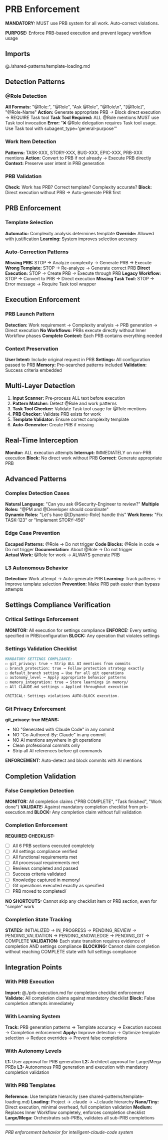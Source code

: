 # PRB Enforcement

**MANDATORY:** MUST use PRB system for all work. Auto-correct violations.

**PURPOSE:** Enforce PRB-based execution and prevent legacy workflow usage

## Imports
@./shared-patterns/template-loading.md

## Detection Patterns

### @Role Detection
**All Formats:** "@Role:", "@Role", "Ask @Role", "@Role\n", "[@Role]", "@Role-Name"
**Action:** Generate appropriate PRB → Block direct execution → REQUIRE Task tool
**Task Tool Required:** ALL @Role mentions MUST use Task tool invocation
**Error:** "❌ @Role delegation requires Task tool usage. Use Task tool with subagent_type='general-purpose'"

### Work Item Detection  
**Patterns:** TASK-XXX, STORY-XXX, BUG-XXX, EPIC-XXX, PRB-XXX mentions
**Action:** Convert to PRB if not already → Execute PRB directly
**Context:** Preserve user intent in PRB generation

### PRB Validation
**Check:** Work has PRB? Correct template? Complexity accurate?
**Block:** Direct execution without PRB → Auto-generate PRB first

## PRB Enforcement

### Template Selection
**Automatic:** Complexity analysis determines template
**Override:** Allowed with justification
**Learning:** System improves selection accuracy

### Auto-Correction Patterns
**Missing PRB:** STOP → Analyze complexity → Generate PRB → Execute
**Wrong Template:** STOP → Re-analyze → Generate correct PRB
**Direct Execution:** STOP → Create PRB → Execute through PRB
**Legacy Workflow:** STOP → Convert to PRB → Direct execution
**Missing Task Tool:** STOP → Error message → Require Task tool wrapper

## Execution Enforcement

### PRB Launch Pattern
**Detection:** Work requirement → Complexity analysis → PRB generation → Direct execution
**No Workflows:** PRBs execute directly without Inner Workflow phases
**Complete Context:** Each PRB contains everything needed

### Context Preservation
**User Intent:** Include original request in PRB
**Settings:** All configuration passed to PRB
**Memory:** Pre-searched patterns included
**Validation:** Success criteria embedded

## Multi-Layer Detection
1. **Input Scanner:** Pre-process ALL text before execution
2. **Pattern Matcher:** Detect @Role and work patterns
3. **Task Tool Checker:** Validate Task tool usage for @Role mentions
4. **PRB Checker:** Validate PRB exists for work
5. **Template Validator:** Ensure correct complexity template
6. **Auto-Generator:** Create PRB if missing

## Real-Time Interception
**Monitor:** ALL execution attempts
**Interrupt:** IMMEDIATELY on non-PRB execution
**Block:** No direct work without PRB
**Correct:** Generate appropriate PRB

## Advanced Patterns

### Complex Detection Cases
**Natural Language:** "Can you ask @Security-Engineer to review?"
**Multiple Roles:** "@PM and @Developer should coordinate"  
**Dynamic Roles:** "Let's have @[Dynamic-Role] handle this"
**Work Items:** "Fix TASK-123" or "Implement STORY-456"

### Edge Case Prevention  
**Escaped Patterns:** \@Role → Do not trigger
**Code Blocks:** @Role in code → Do not trigger
**Documentation:** About @Role → Do not trigger  
**Actual Work:** @Role for work → ALWAYS generate PRB

### L3 Autonomous Behavior
**Detection:** Work attempt → Auto-generate PRB
**Learning:** Track patterns → Improve template selection
**Prevention:** Make PRB path easier than bypass attempts

## Settings Compliance Verification

### Critical Settings Enforcement
**MONITOR:** All execution for settings compliance
**ENFORCE:** Every setting specified in PRB/configuration
**BLOCK:** Any operation that violates settings

### Settings Validation Checklist
```markdown
MANDATORY SETTINGS COMPLIANCE:
☐ git_privacy: true → Strip ALL AI mentions from commits
☐ branch_protection: true → Follow protection strategy exactly
☐ default_branch setting → Use for all git operations
☐ autonomy_level → Apply appropriate behavior patterns
☐ memory_integration: true → Store learnings in memory/
☐ All CLAUDE.md settings → Applied throughout execution

CRITICAL: Settings violations AUTO-BLOCK execution.
```

### Git Privacy Enforcement
**git_privacy: true MEANS:**
- NO "Generated with Claude Code" in any commit
- NO "Co-Authored-By: Claude" in any commit
- NO AI mentions anywhere in git operations
- Clean professional commits only
- Strip all AI references before git commands

**ENFORCEMENT:** Auto-detect and block commits with AI mentions

## Completion Validation

### False Completion Detection
**MONITOR:** All completion claims ("PRB COMPLETE", "Task finished", "Work done")
**VALIDATE:** Against mandatory completion checklist from prb-execution.md
**BLOCK:** Any completion claim without full validation

### Completion Enforcement
**REQUIRED CHECKLIST:**
- [ ] All 6 PRB sections executed completely
- [ ] All settings compliance verified
- [ ] All functional requirements met
- [ ] All processual requirements met  
- [ ] Reviews completed and passed
- [ ] Success criteria validated
- [ ] Knowledge captured in memory/
- [ ] Git operations executed exactly as specified
- [ ] PRB moved to completed/

**NO SHORTCUTS:** Cannot skip any checklist item or PRB section, even for "simple" work

### Completion State Tracking
**STATES:** INITIALIZED → IN_PROGRESS → PENDING_REVIEW → PENDING_VALIDATION → PENDING_KNOWLEDGE → PENDING_GIT → COMPLETE
**VALIDATION:** Each state transition requires evidence of completion AND settings compliance
**BLOCKING:** Cannot claim completion without reaching COMPLETE state with full settings compliance

## Integration Points

### With PRB Execution
**Import:** @./prb-execution.md for completion checklist enforcement
**Validate:** All completion claims against mandatory checklist
**Block:** False completion attempts immediately

### With Learning System
**Track:** PRB generation patterns → Template accuracy → Execution success → Completion enforcement
**Apply:** Improve detection → Optimize template selection → Reduce overrides → Prevent false completions

### With Autonomy Levels  
**L1:** User approval for PRB generation
**L2:** Architect approval for Large/Mega PRBs
**L3:** Autonomous PRB generation and execution with mandatory completion validation

### With PRB Templates
**Reference:** Use template hierarchy (see shared-patterns/template-loading.md)
**Loading:** Project → .claude → ~/.claude hierarchy
**Nano/Tiny:** Direct execution, minimal overhead, full completion validation
**Medium:** Replaces Inner Workflow completely, enforces completion checklist
**Large/Mega:** Orchestrates sub-PRBs, validates all sub-PRB completions

---
*PRB enforcement behavior for intelligent-claude-code system*